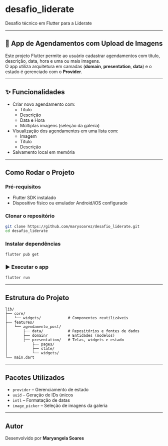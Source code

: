 # desafio_liderate

Desafio técnico em Flutter para a Liderate

---

## 📱 App de Agendamentos com Upload de Imagens

Este projeto Flutter permite ao usuário cadastrar agendamentos com título, descrição, data, hora e uma ou mais imagens.  
O app utiliza arquitetura em camadas (**domain**, **presentation**, **data**) e o estado é gerenciado com o **Provider**.

---

## ✨ Funcionalidades

- Criar novo agendamento com:
  - Título
  - Descrição
  - Data e Hora
  - Múltiplas imagens (seleção da galeria)
- Visualização dos agendamentos em uma lista com:
  - Imagem
  - Título
  - Descrição
- Salvamento local em memória

---

##  Como Rodar o Projeto

###  Pré-requisitos

- Flutter SDK instalado
- Dispositivo físico ou emulador Android/iOS configurado

###  Clonar o repositório

```bash
git clone https://github.com/marysoarez/desafio_liderate.git
cd desafio_liderate
```

###  Instalar dependências

```bash
flutter pub get
```

### ▶ Executar o app

```bash
flutter run
```

---

##  Estrutura do Projeto

```
lib/
├── core/
│   └── widgets/            # Componentes reutilizáveis
├── features/
│   └── agendamento_post/
│       ├── data/           # Repositórios e fontes de dados
│       ├── domain/         # Entidades (modelos)
│       ├── presentation/   # Telas, widgets e estado
│           ├── pages/
│           ├── state/
│           └── widgets/
└── main.dart
```

---

##  Pacotes Utilizados

- `provider` – Gerenciamento de estado
- `uuid` – Geração de IDs únicos
- `intl` – Formatação de datas
- `image_picker` – Seleção de imagens da galeria

---

##  Autor

Desenvolvido por **Maryangela Soares**
